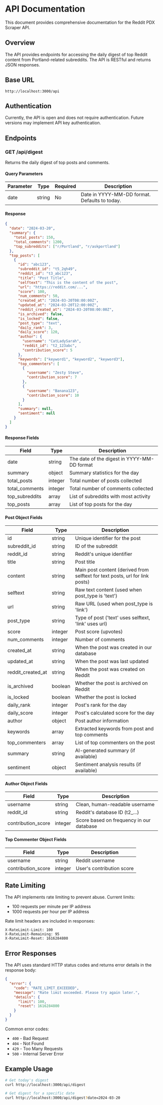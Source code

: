 # API Documentation

This document provides comprehensive documentation for the Reddit PDX Scraper API.

## Overview

The API provides endpoints for accessing the daily digest of top Reddit content from Portland-related subreddits. The API is RESTful and returns JSON responses.

## Base URL

```
http://localhost:3000/api
```

## Authentication

Currently, the API is open and does not require authentication. Future versions may implement API key authentication.

## Endpoints

### GET /api/digest

Returns the daily digest of top posts and comments.

#### Query Parameters

| Parameter | Type   | Required | Description                                    |
|-----------|--------|----------|------------------------------------------------|
| date      | string | No       | Date in YYYY-MM-DD format. Defaults to today.  |

#### Response

```json
{
  "date": "2024-03-20",
  "summary": {
    "total_posts": 150,
    "total_comments": 1200,
    "top_subreddits": ["r/Portland", "r/askportland"]
  },
  "top_posts": [
    {
      "id": "abc123",
      "subreddit_id": "t5_2qh49",
      "reddit_id": "t3_abc123",
      "title": "Post Title",
      "selftext": "This is the content of the post",
      "url": "https://reddit.com/...",
      "score": 100,
      "num_comments": 50,
      "created_at": "2024-03-20T08:00:00Z",
      "updated_at": "2024-03-20T12:00:00Z",
      "reddit_created_at": "2024-03-20T08:00:00Z",
      "is_archived": false,
      "is_locked": false,
      "post_type": "text",
      "daily_rank": 3,
      "daily_score": 120,
      "author": {
        "username": "CatLadySarah",
        "reddit_id": "t2_123abc",
        "contribution_score": 5
      },
      "keywords": ["keyword1", "keyword2", "keyword3"],
      "top_commenters": [
        {
          "username": "Zesty Steve",
          "contribution_score": 7
        },
        {
          "username": "Banana123",
          "contribution_score": 10
        }
      ],
      "summary": null,
      "sentiment": null
    }
  ]
}
```

#### Response Fields

| Field           | Type    | Description                                    |
|-----------------|---------|------------------------------------------------|
| date            | string  | The date of the digest in YYYY-MM-DD format    |
| summary         | object  | Summary statistics for the day                 |
| total_posts     | integer | Total number of posts collected                |
| total_comments  | integer | Total number of comments collected             |
| top_subreddits  | array   | List of subreddits with most activity          |
| top_posts       | array   | List of top posts for the day                  |

#### Post Object Fields

| Field            | Type    | Description                                    |
|------------------|---------|------------------------------------------------|
| id               | string  | Unique identifier for the post                 |
| subreddit_id     | string  | ID of the subreddit                           |
| reddit_id        | string  | Reddit's unique identifier                     |
| title            | string  | Post title                                     |
| content          | string  | Main post content (derived from selftext for text posts, url for link posts) |
| selftext         | string  | Raw text content (used when post_type is 'text') |
| url              | string  | Raw URL (used when post_type is 'link')        |
| post_type        | string  | Type of post ('text' uses selftext, 'link' uses url) |
| score            | integer | Post score (upvotes)                           |
| num_comments     | integer | Number of comments                             |
| created_at       | string  | When the post was created in our database      |
| updated_at       | string  | When the post was last updated                 |
| reddit_created_at| string  | When the post was created on Reddit            |
| is_archived      | boolean | Whether the post is archived on Reddit         |
| is_locked        | boolean | Whether the post is locked                     |
| daily_rank       | integer | Post's rank for the day                        |
| daily_score      | integer | Post's calculated score for the day            |
| author           | object  | Post author information                        |
| keywords         | array   | Extracted keywords from post and top comments  |
| top_commenters   | array   | List of top commenters on the post             |
| summary          | string  | AI-generated summary (if available)            |
| sentiment        | object  | Sentiment analysis results (if available)      |

#### Author Object Fields

| Field              | Type    | Description                                    |
|-------------------|---------|------------------------------------------------|
| username          | string  | Clean, human-readable username                 |
| reddit_id         | string  | Reddit's database ID (t2_...)                  |
| contribution_score| integer | Score based on frequency in our database       |

#### Top Commenter Object Fields

| Field              | Type    | Description                                    |
|-------------------|---------|------------------------------------------------|
| username          | string  | Reddit username                                |
| contribution_score| integer | User's contribution score                      |

## Rate Limiting

The API implements rate limiting to prevent abuse. Current limits:
- 100 requests per minute per IP address
- 1000 requests per hour per IP address

Rate limit headers are included in responses:
```
X-RateLimit-Limit: 100
X-RateLimit-Remaining: 95
X-RateLimit-Reset: 1616284800
```

## Error Responses

The API uses standard HTTP status codes and returns error details in the response body:

```json
{
  "error": {
    "code": "RATE_LIMIT_EXCEEDED",
    "message": "Rate limit exceeded. Please try again later.",
    "details": {
      "limit": 100,
      "reset": 1616284800
    }
  }
}
```

Common error codes:
- `400` - Bad Request
- `404` - Not Found
- `429` - Too Many Requests
- `500` - Internal Server Error

## Example Usage

```bash
# Get today's digest
curl http://localhost:3000/api/digest

# Get digest for a specific date
curl http://localhost:3000/api/digest?date=2024-03-20
```
